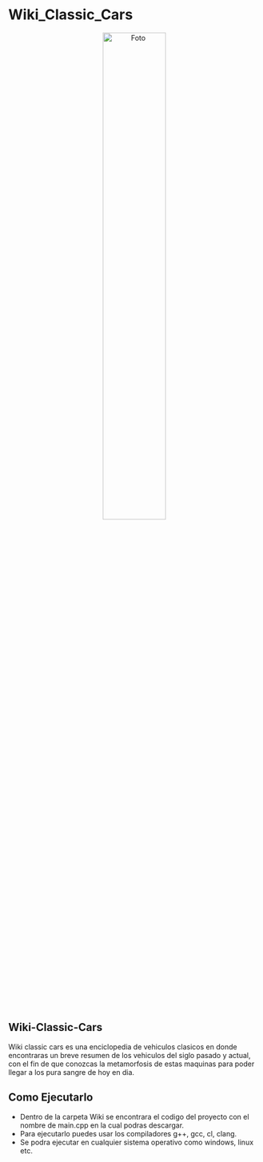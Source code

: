 # Wiki_Classic_Cars
<div align="center">
<a href="https://ibb.co/yVc5FmX"><img src="https://i.ibb.co/3k9Wm57/Foto.jpg" alt="Foto" border="0"width="50%"></a>
</div>

## Wiki-Classic-Cars
Wiki classic cars es una enciclopedia de vehiculos clasicos en donde encontraras un breve resumen de los vehiculos del siglo pasado y actual, con el fin de que conozcas la metamorfosis de estas maquinas para poder llegar a los pura sangre de hoy en dia.

## Como Ejecutarlo
- Dentro de la carpeta Wiki se encontrara el codigo del proyecto con el nombre de main.cpp en la cual podras descargar.
- Para ejecutarlo puedes usar los compiladores g++, gcc, cl, clang.
- Se podra ejecutar en cualquier sistema operativo como windows, linux etc.
